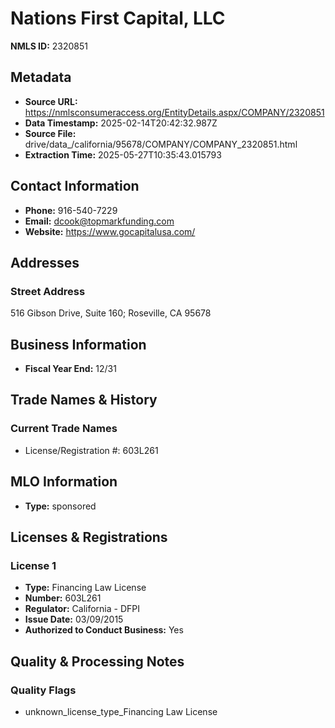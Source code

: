 # Nations First Capital, LLC

**NMLS ID:** 2320851

## Metadata
- **Source URL:** https://nmlsconsumeraccess.org/EntityDetails.aspx/COMPANY/2320851
- **Data Timestamp:** 2025-02-14T20:42:32.987Z
- **Source File:** drive/data_/california/95678/COMPANY/COMPANY_2320851.html
- **Extraction Time:** 2025-05-27T10:35:43.015793

## Contact Information
- **Phone:** 916-540-7229
- **Email:** dcook@topmarkfunding.com
- **Website:** https://www.gocapitalusa.com/

## Addresses
### Street Address
516 Gibson Drive, Suite 160; Roseville, CA 95678

## Business Information
- **Fiscal Year End:** 12/31

## Trade Names & History
### Current Trade Names
- License/Registration #: 603L261

## MLO Information
- **Type:** sponsored

## Licenses & Registrations

### License 1
- **Type:** Financing Law License
- **Number:** 603L261
- **Regulator:** California - DFPI
- **Issue Date:** 03/09/2015
- **Authorized to Conduct Business:** Yes

## Quality & Processing Notes
### Quality Flags
- unknown_license_type_Financing Law License
